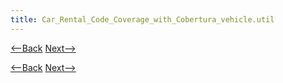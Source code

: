 ```yaml
---
title: Car_Rental_Code_Coverage_with_Cobertura_vehicle.util
---
```

[<--Back]({{_site.pagesurl}}/Car_Rental_Code_Coverage_with_Cobertura_vehicle.integration)  [Next-->]({{_site.pagesurl}}/Car_Rental_Code_Coverage_with_Cobertura_vehicle.integration.inmemory)



[<--Back]({{_site.pagesurl}}/Car_Rental_Code_Coverage_with_Cobertura_vehicle.integration)  [Next-->]({{_site.pagesurl}}/Car_Rental_Code_Coverage_with_Cobertura_vehicle.integration.inmemory)

